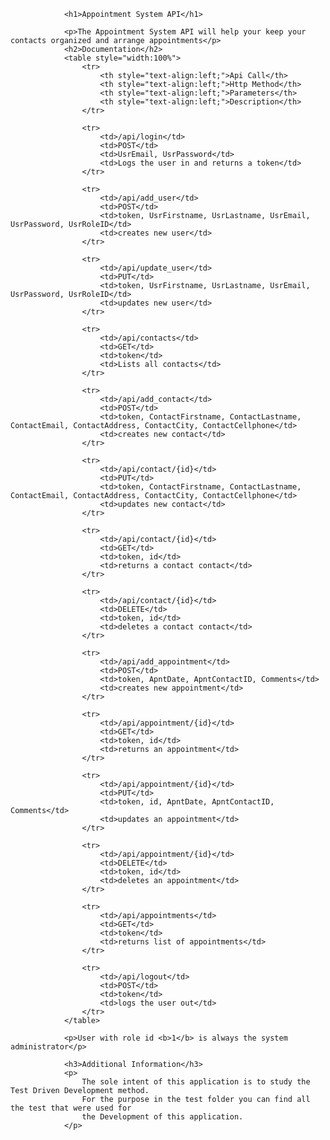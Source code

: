                 <h1>Appointment System API</h1>

                <p>The Appointment System API will help your keep your contacts organized and arrange appointments</p>
                <h2>Documentation</h2>
                <table style="width:100%">
                    <tr>
                        <th style="text-align:left;">Api Call</th>
                        <th style="text-align:left;">Http Method</th>
                        <th style="text-align:left;">Parameters</th>
                        <th style="text-align:left;">Description</th>
                    </tr>

                    <tr>
                        <td>/api/login</td>
                        <td>POST</td>
                        <td>UsrEmail, UsrPassword</td>
                        <td>Logs the user in and returns a token</td>
                    </tr>

                    <tr>
                        <td>/api/add_user</td>
                        <td>POST</td>
                        <td>token, UsrFirstname, UsrLastname, UsrEmail, UsrPassword, UsrRoleID</td>
                        <td>creates new user</td>
                    </tr>

                    <tr>
                        <td>/api/update_user</td>
                        <td>PUT</td>
                        <td>token, UsrFirstname, UsrLastname, UsrEmail, UsrPassword, UsrRoleID</td>
                        <td>updates new user</td>
                    </tr>

                    <tr>
                        <td>/api/contacts</td>
                        <td>GET</td>
                        <td>token</td>
                        <td>Lists all contacts</td>
                    </tr>

                    <tr>
                        <td>/api/add_contact</td>
                        <td>POST</td>
                        <td>token, ContactFirstname, ContactLastname, ContactEmail, ContactAddress, ContactCity, ContactCellphone</td>
                        <td>creates new contact</td>
                    </tr>

                    <tr>
                        <td>/api/contact/{id}</td>
                        <td>PUT</td>
                        <td>token, ContactFirstname, ContactLastname, ContactEmail, ContactAddress, ContactCity, ContactCellphone</td>
                        <td>updates new contact</td>
                    </tr>

                    <tr>
                        <td>/api/contact/{id}</td>
                        <td>GET</td>
                        <td>token, id</td>
                        <td>returns a contact contact</td>
                    </tr>

                    <tr>
                        <td>/api/contact/{id}</td>
                        <td>DELETE</td>
                        <td>token, id</td>
                        <td>deletes a contact contact</td>
                    </tr>

                    <tr>
                        <td>/api/add_appointment</td>
                        <td>POST</td>
                        <td>token, ApntDate, ApntContactID, Comments</td>
                        <td>creates new appointment</td>
                    </tr>

                    <tr>
                        <td>/api/appointment/{id}</td>
                        <td>GET</td>
                        <td>token, id</td>
                        <td>returns an appointment</td>
                    </tr>

                    <tr>
                        <td>/api/appointment/{id}</td>
                        <td>PUT</td>
                        <td>token, id, ApntDate, ApntContactID, Comments</td>
                        <td>updates an appointment</td>
                    </tr>

                    <tr>
                        <td>/api/appointment/{id}</td>
                        <td>DELETE</td>
                        <td>token, id</td>
                        <td>deletes an appointment</td>
                    </tr>

                    <tr>
                        <td>/api/appointments</td>
                        <td>GET</td>
                        <td>token</td>
                        <td>returns list of appointments</td>
                    </tr>

                    <tr>
                        <td>/api/logout</td>
                        <td>POST</td>
                        <td>token</td>
                        <td>logs the user out</td>
                    </tr>
                </table>

                <p>User with role id <b>1</b> is always the system administrator</p>

                <h3>Additional Information</h3>
                <p>
                    The sole intent of this application is to study the Test Driven Development method.
                    For the purpose in the test folder you can find all the test that were used for
                    the Development of this application.
                </p>